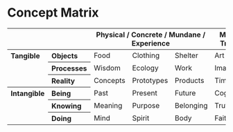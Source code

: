 # Concept Matrix

<table style="width: 100%">
<thead>
<tr>
<th colspan="2"></th>
<th colspan="3">Physical / Concrete / Mundane / Experience</th>
<th colspan="3">Metaphysical / Abstract / Transcendent / Narrative</th>
</tr>
</thead>
<tbody>
<tr>
<th align="left" valign="top" rowspan="3">Tangible</th>
<th align="left">Objects</th>
<td>Food</td>
<td>Clothing</td>
<td>Shelter</td>
<td>Art</td>
<td>Music</td>
<td>Culture</td>
</tr>
<tr>
<th align="left">Processes</th>
<td>Wisdom</td>
<td>Ecology</td>
<td>Work</td>
<td>Imagine</td>
<td>Design</td>
<td>Build</td>
</tr>
<tr>
<th align="left">Reality</th>
<td>Concepts</td>
<td>Prototypes</td>
<td>Products</td>
<td>Time</td>
<td>Energy</td>
<td>Matter</td>
</tr>
<tr>
<th align="left" valign="top" rowspan="3">Intangible</th>
<th align="left">Being</th>
<td>Past</td>
<td>Present</td>
<td>Future</td>
<td>Cognition</td>
<td>Emotion</td>
<td>Action</td>
</tr>
<tr>
<th align="left">Knowing</th>
<td>Meaning</td>
<td>Purpose</td>
<td>Belonging</td>
<td>Truth</td>
<td>Beauty</td>
<td>Good</td>
</tr>
<tr>
<th align="left">Doing</th>
<td>Mind</td>
<td>Spirit</td>
<td>Body</td>
<td>Faith</td>
<td>Hope</td>
<td>Love</td>
</tr>
</tbody>
</table>
